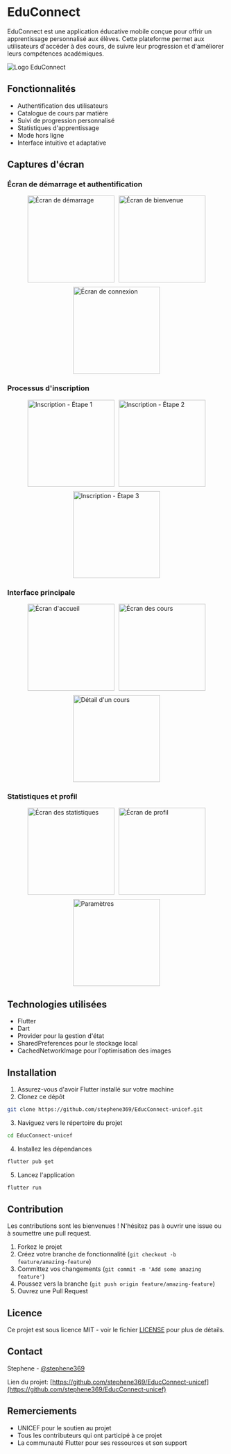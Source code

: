 # EduConnect

EduConnect est une application éducative mobile conçue pour offrir un apprentissage personnalisé aux élèves. Cette plateforme permet aux utilisateurs d'accéder à des cours, de suivre leur progression et d'améliorer leurs compétences académiques.

![Logo EduConnect](screenshots/logo.png)

## Fonctionnalités

- Authentification des utilisateurs
- Catalogue de cours par matière
- Suivi de progression personnalisé
- Statistiques d'apprentissage
- Mode hors ligne
- Interface intuitive et adaptative

## Captures d'écran

### Écran de démarrage et authentification

<div style="display: flex; flex-wrap: wrap; gap: 10px; justify-content: center;">
  <img src="screenshots/splash_screen.png" alt="Écran de démarrage" width="200"/>
  <img src="screenshots/welcome_screen.png" alt="Écran de bienvenue" width="200"/>
  <img src="screenshots/login_screen.png" alt="Écran de connexion" width="200"/>
</div>

### Processus d'inscription

<div style="display: flex; flex-wrap: wrap; gap: 10px; justify-content: center;">
  <img src="screenshots/register_step1.png" alt="Inscription - Étape 1" width="200"/>
  <img src="screenshots/register_step2.png" alt="Inscription - Étape 2" width="200"/>
  <img src="screenshots/register_step3.png" alt="Inscription - Étape 3" width="200"/>
</div>

### Interface principale

<div style="display: flex; flex-wrap: wrap; gap: 10px; justify-content: center;">
  <img src="screenshots/home_screen.png" alt="Écran d'accueil" width="200"/>
  <img src="screenshots/courses_screen.png" alt="Écran des cours" width="200"/>
  <img src="screenshots/course_detail.png" alt="Détail d'un cours" width="200"/>
</div>

### Statistiques et profil

<div style="display: flex; flex-wrap: wrap; gap: 10px; justify-content: center;">
  <img src="screenshots/stats_screen.png" alt="Écran des statistiques" width="200"/>
  <img src="screenshots/profile_screen.png" alt="Écran de profil" width="200"/>
  <img src="screenshots/settings.png" alt="Paramètres" width="200"/>
</div>

## Technologies utilisées

- Flutter
- Dart
- Provider pour la gestion d'état
- SharedPreferences pour le stockage local
- CachedNetworkImage pour l'optimisation des images

## Installation

1. Assurez-vous d'avoir Flutter installé sur votre machine
2. Clonez ce dépôt

```bash
git clone https://github.com/stephene369/EducConnect-unicef.git
```

3. Naviguez vers le répertoire du projet

```bash
cd EducConnect-unicef
```

4. Installez les dépendances

```bash
flutter pub get
```

5. Lancez l'application

```bash
flutter run
```

## Contribution

Les contributions sont les bienvenues ! N'hésitez pas à ouvrir une issue ou à soumettre une pull request.

1. Forkez le projet
2. Créez votre branche de fonctionnalité (`git checkout -b feature/amazing-feature`)
3. Committez vos changements (`git commit -m 'Add some amazing feature'`)
4. Poussez vers la branche (`git push origin feature/amazing-feature`)
5. Ouvrez une Pull Request

## Licence

Ce projet est sous licence MIT - voir le fichier [LICENSE](LICENSE) pour plus de détails.

## Contact

Stephene - [@stephene369](https://github.com/stephene369)

Lien du projet: [https://github.com/stephene369/EducConnect-unicef](https://github.com/stephene369/EducConnect-unicef)

## Remerciements

- UNICEF pour le soutien au projet
- Tous les contributeurs qui ont participé à ce projet
- La communauté Flutter pour ses ressources et son support
